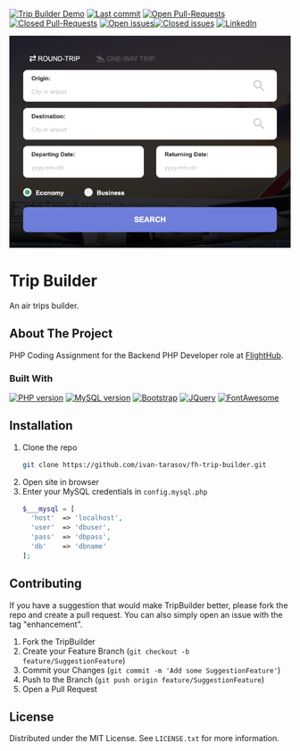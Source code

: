 [![Trip Builder Demo][badge-demo-img]][badge-demo-url]
[![Last commit][badge-github-last-commit-img]][badge-github-last-commit-url]
[![Open Pull-Requests][badge-github-pr-open-img]][badge-github-pr-open-url][![Closed Pull-Requests][badge-github-pr-closed-img]][badge-github-pr-closed-url]
[![Open issues][badge-github-issues-open-img]][badge-github-issues-open-url][![Closed issues][badge-github-issues-closed-img]][badge-github-issues-closed-url]
[![LinkedIn][badge-linkedin-img]][badge-linkedin-url]

[![TripBulder form screenshot][project-screenshot]](https://trip-builder.tarasov.ca/)

# Trip Builder

An air trips builder.

## About The Project

PHP Coding Assignment for the Backend PHP Developer role at [FlightHub][flighthub-url].

### Built With

[![PHP version][php-logo]][php-url]
[![MySQL version][mysql-logo]][mysql-url]
[![Bootstrap][bootstrap-logo]][bootstrap-url]
[![JQuery][jquery-logo]][jquery-url]
[![FontAwesome][fontawesome-logo]][fontawesome-url]

## Installation

1. Clone the repo
   ```sh
   git clone https://github.com/ivan-tarasov/fh-trip-builder.git
   ```
2. Open site in browser
3. Enter your MySQL credentials in `config.mysql.php`
   ```php
   $___mysql = [
     'host'  => 'localhost',
     'user'  => 'dbuser',
     'pass'  => 'dbpass',
     'db'    => 'dbname'
   ];
   ```

## Contributing

If you have a suggestion that would make TripBuilder better, please fork the repo and create a pull request. You can also simply open an issue with the tag "enhancement".

1. Fork the TripBuilder
2. Create your Feature Branch (`git checkout -b feature/SuggestionFeature`)
3. Commit your Changes (`git commit -m 'Add some SuggestionFeature'`)
4. Push to the Branch (`git push origin feature/SuggestionFeature`)
5. Open a Pull Request

## License

Distributed under the MIT License. See `LICENSE.txt` for more information.

[badge-demo-img]: https://img.shields.io/website?label=demo:%20trip-builder.tarasov.ca&style=for-the-badge&url=https%3A%2F%2Ftrip-builder.tarasov.ca%2F
[badge-demo-url]: https://trip-builder.tarasov.ca/
[badge-github-last-commit-img]: https://img.shields.io/github/last-commit/ivan-tarasov/fh-trip-builder?style=for-the-badge&logo=github
[badge-github-last-commit-url]: https://github.com/ivan-tarasov/fh-trip-builder/commits/master
[badge-github-repo-size-img]: https://img.shields.io/github/repo-size/ivan-tarasov/fh-trip-builder?style=for-the-badge&logo=github
[badge-github-repo-size-url]: https://github.com/ivan-tarasov/fh-trip-builder/archive/refs/heads/master.zip
[badge-github-pr-open-img]: https://img.shields.io/github/issues-pr/ivan-tarasov/fh-trip-builder?style=for-the-badge&logo=github
[badge-github-pr-open-url]: https://github.com/ivan-tarasov/fh-trip-builder/pulls
[badge-github-pr-closed-img]: https://img.shields.io/github/issues-pr-closed/ivan-tarasov/fh-trip-builder?style=for-the-badge&color=fca510&label=
[badge-github-pr-closed-url]: https://github.com/ivan-tarasov/fh-trip-builder/pulls?q=is%3Apr+is%3Aclosed
[badge-github-issues-open-img]: https://img.shields.io/github/issues/ivan-tarasov/fh-trip-builder?style=for-the-badge&logo=github
[badge-github-issues-open-url]: https://github.com/ivan-tarasov/fh-trip-builder/issues
[badge-github-issues-closed-img]: https://img.shields.io/github/issues-closed/ivan-tarasov/fh-trip-builder?style=for-the-badge&color=fca510&label=
[badge-github-issues-closed-url]: https://github.com/ivan-tarasov/fh-trip-builder/issues?q=is%3Aissue+is%3Aclosed

[badge-linkedin-img]: https://img.shields.io/badge/-LinkedIn-black.svg?style=for-the-badge&logo=linkedin&colorB=555
[badge-linkedin-url]: https://www.linkedin.com/in/ivan-tarasov-ca/

[readme-url]: https://github.com/ivan-tarasov/fh-trip-builder/blob/master/README.md
[flighthub-url]: https://flighthubgroup.com/
[php-logo]: https://img.shields.io/badge/php-%3E%207.1.3-blue?style=for-the-badge
[php-url]: https://www.php.net/ChangeLog-7.php#PHP_7_1
[mysql-logo]: https://img.shields.io/badge/mysql-%3E%205.7-blue?style=for-the-badge
[mysql-url]: https://www.mysql.com/
[bootstrap-logo]: https://img.shields.io/badge/Bootstrap-563D7C?style=for-the-badge&logo=bootstrap&logoColor=white
[bootstrap-url]: https://getbootstrap.com
[jquery-logo]: https://img.shields.io/badge/jQuery-0769AD?style=for-the-badge&logo=jquery&logoColor=white
[jquery-url]: https://jquery.com
[fontawesome-logo]: https://img.shields.io/badge/FontAwesome-228ae6?style=for-the-badge&logo=fontawesome&logoColor=white
[fontawesome-url]: https://fontawesome.com
[pulls-shield]: https://img.shields.io/bitbucket/pr-raw/karapuzoff/trip-builder?style=for-the-badge
[pulls-url]: https://github.com/ivan-tarasov/fh-trip-builder/pulls


[project-screenshot]: images/git/form.png
